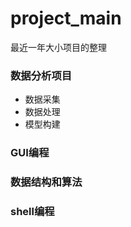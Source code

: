 # project_main

最近一年大小项目的整理

### 数据分析项目

- 数据采集
- 数据处理
- 模型构建



### GUI编程



### 数据结构和算法




### shell编程